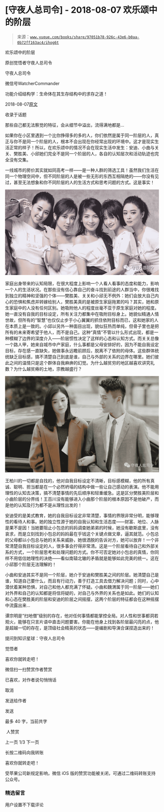 # [守夜人总司令] - 2018-08-07 欢乐颂中的阶层

> 来源：[`www.yuque.com/books/share/97051b78-926c-43e6-b0aa-0b72ff163ac4/ihog6t`](https://www.yuque.com/books/share/97051b78-926c-43e6-b0aa-0b72ff163ac4/ihog6t)



欢乐颂中的阶层 

原创觉悟者守夜人总司令 

守夜人总司令 

微信号WatcherCommander 

功能介绍结构学：生命体在其生存结构中的求存之道！ 

2018-08-07[原文](https://mp.weixin.qq.com/s?__biz=MzAxNDk1NjI2Mw==&mid=2247483834&idx=1&sn=a5b52ae1fab80319d06d39779dceaca0&chksm=9b8a2232acfdab24e70145a5e69d1fb978a368f1dcc8f5fc95625ec5d0439d3de2a8f9bfb93e&scene=27#wechat_redirect&cpage=497) 

收录于话题 

那些自己都无法察觉的特征，会从细节中溢出，流得满地都是… 

如果你在小区里遇到一个比你挣得多的多的人，你们依然是属于同一阶层的人，真正与你不是同一个阶层的人，根本不会出现在你经常出现的环境中。这才是现实生活正常的样子！所以，在欢乐颂中的情况不会在现实生活中发生：安迪、小曲与关关、樊胜美、小邱她们完全不是同一个阶层的人，各自的认知层次和活动轨迹也完全没有交集。 

一线城市的房价其实就如同高考一样——是一种人群的筛选工具！虽然我们生活在同一个物理空间中，但不同阶层的人是被一些无形的东西互相隔绝的——你没有见过，甚至无法想象和你不同阶层的人的生活方式和思考问题的方式。这是事实！ 

![](img/cbcf9a2189a1252f6b0b823e49296318.png)  

家庭出身带来的认知局限，在很大程度上影响一个人看人看事的态度和能力，影响一个人的生活状况。在那些没有信心靠自己的奋斗找到前途的人群当中，你很难找到独立的精神和坚强的个体——樊胜美、关关和小邱无不例外：她们会放大自己内心的恐惧和焦虑并转嫁给别人，樊胜美真的是被原生家庭拖累的吗？其实，她和原生家庭中的人没有任何区别。她吸附他人的程度丝毫不亚于原生家庭对她的程度。她一直没有自我的目标设定，所有关注力都集中在吸附目标身上。她貌似精通人情世故，但所有的“智慧”也仅仅止步于小心翼翼的抓住依附目标而已，这和她家的人在本质上是一致的。小邱以另外一种面目出现，貌似狂热而单纯，但骨子里也是把所有的未来寄希望于他人，而不是自己。这种“真情”不管以什么形式出现，都是一种模糊了边界的深度介入——阶层惯性决定了这样的心态和认知方式。而关关总像一个路人甲，她来自城市中产家庭，什么事都是父母安排好的，因为不能自我设定目标，存在感一直缺失，她做事永远瞻前顾后，脱离不了依附的母体。这些群体统统缺乏目标感，搞不清楚自己到底是谁，自己与外部的关系的边界在哪里。她们彼此之间的温情只是这个群体自我麻痹的幻觉。为什么越贫穷的地区越喜欢讲究礼数？为什么越贫瘠的土地，宗教越盛行？ 

![](img/592e74426618be22219e806aeb0be1e4.png)  

王柏川的一切都是自找的，他对自我目标设定不清晰，目标感模糊，他的所有真诚、聪明、担当都是在一个必然坍塌的结构中做一些让自己感动的表演。他不能用理性的认知去决策，搞不清楚事情的先后顺序和轻重缓急。这是区分樊胜美阶层和小曲阶层的分界线！王百川没有能够进入小曲那个阶层的根本原因不是他破产，而是他的认知及行为都不是从理性出发的！ 

安迪受的是美式教育，她的自我目标设定非常清楚，事情的界限非常分明，能够理性的看待人和事。她的独立性源于她的自我认知和生活态度——财富、地位、人脉是果不是因！当她要阻止小包总的妈妈调查她弟弟的时候，她没有歇斯底里，没有哀求，而是立刻找到小包总的妈妈最在乎钱这个关键点做文章，逼其就范。小包总的父母都以小包总与她的关系来威胁，她很洒脱的告诉对方，她可以放弃！一个非常清楚自我目标设定的人，很多事会拧得非常清。这是一个阶层看待自己和外部关系的方式，一个阶层思考和处理问题的方式。你不可否定她对小包总的真情，你同样不用低估她理性的决绝——看似南辕北辙的矛盾就是能够如此完美的统一。这在小邱那个阶层无法理解的！ 

小曲和安迪其实不是同一个阶层，她介于安迪和樊胜美之间的阶层。她清楚自己是谁，知道自己要什么，而且有行动力，善于打造工具去借力解决问题；同时，心中潜伏着某种恐惧，对自己和他人都充满了怀疑。小曲和魏渭属于同一阶层——她们对外界和自己的认知都是将信将疑的，对自己与外界的关系也是如此。她们的认知和心态在樊胜美的阶层和安迪的阶层之间摇摆，这两个阶层的特征都会在这种摇摆中流露出来…  



谭宗明是“扫地僧”级别的存在，他对任何事情都能掌控全局。对人性和世事都洞若观火，能够在只言片语中直击问题要害。你能在他身上找到各阶层最闪亮的点，他是超越一切的存在，是顶级社会精英的状态——是编剧和导演合谋捏造出来的！ 

提问到知识星球：守夜人总司令  



觉悟者 

喜欢你就转走吧！ 

微信扫一扫赞赏作者赞赏 

已喜欢，对作者说句悄悄话 

取消 

发送给作者 

发送 

最多 40 字，当前共字 

 人赞赏 

上一页 1/3 下一页 

长按二维码向我转账 

喜欢你就转走吧！ 

受苹果公司新规定影响，微信 iOS 版的赞赏功能被关闭，可通过二维码转账支持公众号。 

### 精选留言 

用户设置不下载评论
